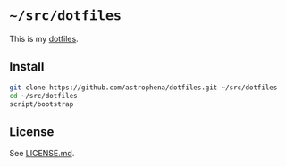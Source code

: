 # `~/src/dotfiles`

This is my [dotfiles].

## Install

```bash
git clone https://github.com/astrophena/dotfiles.git ~/src/dotfiles
cd ~/src/dotfiles
script/bootstrap
```

## License

See [LICENSE.md].

[dotfiles]: https://dotfiles.github.io
[LICENSE.md]: LICENSE.md

